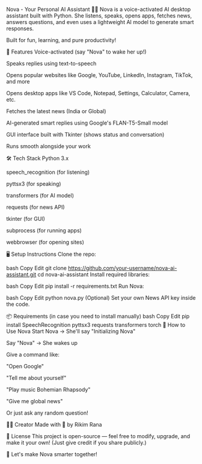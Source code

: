 Nova - Your Personal AI Assistant 🧠✨
Nova is a voice-activated AI desktop assistant built with Python.
She listens, speaks, opens apps, fetches news, answers questions, and even uses a lightweight AI model to generate smart responses.

Built for fun, learning, and pure productivity!

🚀 Features
Voice-activated (say "Nova" to wake her up!)

Speaks replies using text-to-speech

Opens popular websites like Google, YouTube, LinkedIn, Instagram, TikTok, and more

Opens desktop apps like VS Code, Notepad, Settings, Calculator, Camera, etc.

Fetches the latest news (India or Global)

AI-generated smart replies using Google's FLAN-T5-Small model

GUI interface built with Tkinter (shows status and conversation)

Runs smooth alongside your work

🛠 Tech Stack
Python 3.x

speech_recognition (for listening)

pyttsx3 (for speaking)

transformers (for AI model)

requests (for news API)

tkinter (for GUI)

subprocess (for running apps)

webbrowser (for opening sites)

🖥 Setup Instructions
Clone the repo:

bash
Copy
Edit
git clone https://github.com/your-username/nova-ai-assistant.git
cd nova-ai-assistant
Install required libraries:

bash
Copy
Edit
pip install -r requirements.txt
Run Nova:

bash
Copy
Edit
python nova.py
(Optional) Set your own News API key inside the code.

📦 Requirements (in case you need to install manually)
bash
Copy
Edit
pip install SpeechRecognition pyttsx3 requests transformers torch
💬 How to Use Nova
Start Nova → She'll say "Initializing Nova"

Say "Nova" → She wakes up

Give a command like:

"Open Google"

"Tell me about yourself"

"Play music Bohemian Rhapsody"

"Give me global news"

Or just ask any random question!

👨‍💻 Creator
Made with 💖 by Rikim Rana

📜 License
This project is open-source — feel free to modify, upgrade, and make it your own!
(Just give credit if you share publicly.)

🚀 Let's make Nova smarter together!